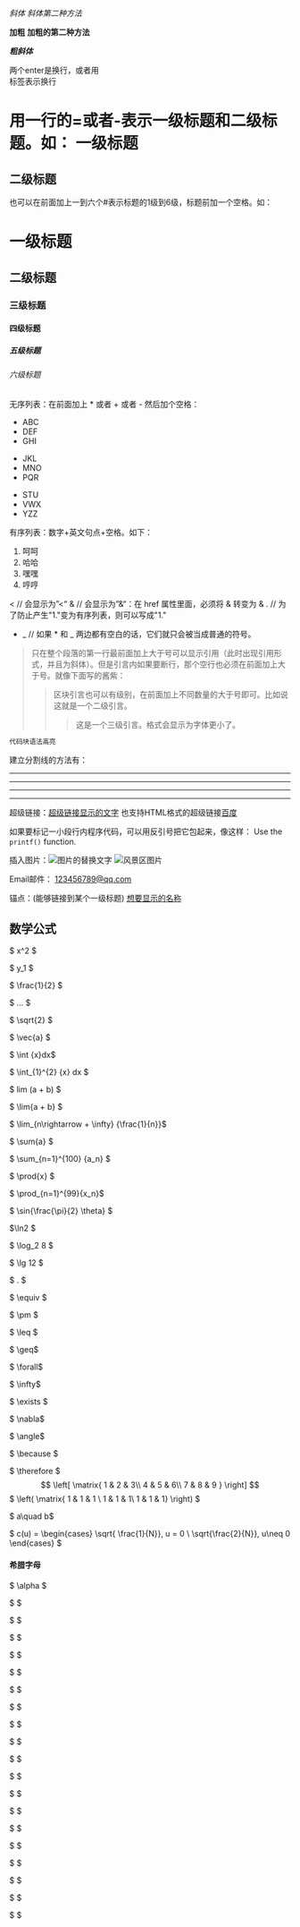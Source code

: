 *斜体*
_斜体第二种方法_

**加粗**
__加粗的第二种方法__


___粗斜体___


两个enter是换行，或者用</br>标签表示换行


用一行的=或者-表示一级标题和二级标题。如：
一级标题
=======
二级标题
--------


也可以在前面加上一到六个#表示标题的1级到6级，标题前加一个空格。如：
# 一级标题
## 二级标题
### 三级标题
#### 四级标题
##### 五级标题
###### 六级标题


无序列表：在前面加上 * 或者 + 或者 - 然后加个空格：
* ABC
* DEF
* GHI

+ JKL
+ MNO
+ PQR

- STU
- VWX
- YZZ


有序列表：数字+英文句点+空格。如下：
1. 呵呵
2. 哈哈
3. 嘿嘿
4. 哼哼


&lt;   // 会显示为”<“
&amp;  // 会显示为”&“：在 href 属性里面，必须将 & 转变为 &amp;
\.     // 为了防止产生"1."变为有序列表，则可以写成"1\."
 * _   // 如果 * 和 _ 两边都有空白的话，它们就只会被当成普通的符号。

>只在整个段落的第一行最前面加上大于号可以显示引用（此时出现引用形式，并且为斜体）。但是引言内如果要断行，那个空行也必须在前面加上大于号。就像下面写的酱紫：
>>区块引言也可以有级别，在前面加上不同数量的大于号即可。比如说这就是一个二级引言。
>>
>>>这是一个三级引言。格式会显示为字体更小了。

```C++
代码块语法高亮
```


建立分割线的方法有：
* * *
*****
- - -
-------------------


超级链接：[超级链接显示的文字](超级链接的网址，可以是绝对路径、相对路径)
也支持HTML格式的超级链接<a href="https://www.baidu.com/">百度</a>


如果要标记一小段行内程序代码，可以用反引号把它包起来，像这样：
Use the `printf()` function.


插入图片：![图片的替换文字](图片的地址或路径)
![风景区图片](/Snip20160202_227.png)


Email邮件：
<123456789@qq.com>

锚点：(能够链接到某个一级标题)
[想要显示的名称](#锚点的名称)



## 数学公式

$ x^2 $ 

$ y_1 $

$ \frac{1}{2} $

$ ... $

$ \sqrt{2} $

$ \vec{a} $

$ \int {x}dx$

$ \int_{1}^{2} {x} dx $

$ lim (a + b) $

$ \lim{a + b} $

$ \lim_{n\rightarrow + \infty} {\frac{1}{n}}$

$ \sum{a} $

$ \sum_{n=1}^{100} {a_n} $

$ \prod{x} $

$ \prod_{n=1}^{99}{x_n}$

$ \sin{\frac{\pi}{2} \theta} $

$\ln2 $

$ \log_2 8 $

$ \lg 12 $

$ . $ 

$ \equiv $

$ \pm $

$ \leq $

$ \geq$

$ \forall$

$ \infty$

$ \exists $

$ \nabla$

$ \angle$

$ \because $

$ \therefore $
$$
\left[ \matrix{
1 & 2 & 3\\
4 & 5 & 6\\
7 & 8 & 9
}
\right]
$$
$ \left( \matrix{ 1 & 1 & 1 \\ 1 & 1 & 1\\ 1 & 1 & 1} \right) $

$ a\quad b$

$ c(u) = \begin{cases} \sqrt{ \frac{1}{N}}, u = 0 \\ \sqrt{\frac{2}{N}}, u\neq 0 \end{cases} $

#### 希腊字母

$ \alpha $

$ $

$ $

$ $

$ $

$ $

$ $

$ $

$ $

$ $

$ $

$ $

$ $

$ $

$ $

$ $

$ $

$ $

$ $

$ $




